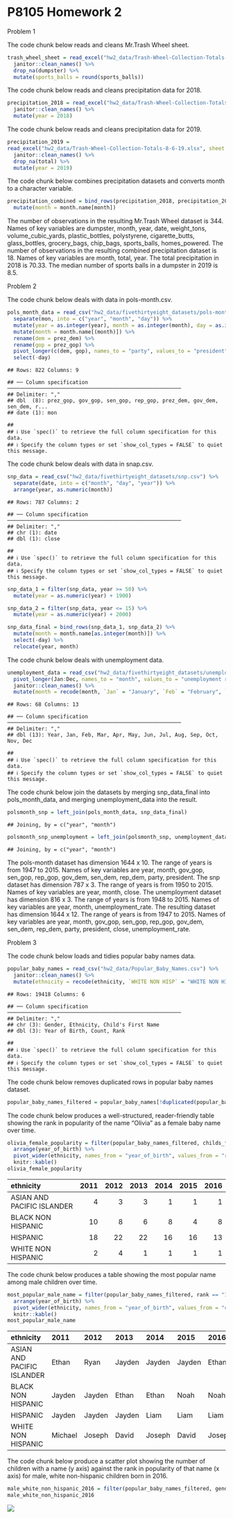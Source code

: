 P8105 Homework 2
================

Problem 1

The code chunk below reads and cleans Mr.Trash Wheel sheet.

``` r
trash_wheel_sheet = read_excel("hw2_data/Trash-Wheel-Collection-Totals-8-6-19.xlsx", sheet = "Mr. Trash Wheel", range = "A2:N408") %>%
  janitor::clean_names() %>%
  drop_na(dumpster) %>%
  mutate(sports_balls = round(sports_balls))
```

The code chunk below reads and cleans precipitation data for 2018.

``` r
precipitation_2018 = read_excel("hw2_data/Trash-Wheel-Collection-Totals-8-6-19.xlsx", sheet = "2018 Precipitation", range = "A2:B14") %>%
  janitor::clean_names() %>%
  mutate(year = 2018)
```

The code chunk below reads and cleans precipitation data for 2019.

``` r
precipitation_2019 = 
read_excel("hw2_data/Trash-Wheel-Collection-Totals-8-6-19.xlsx", sheet = "2019 Precipitation", range = "A2:B14") %>%
  janitor::clean_names() %>%
  drop_na(total) %>%
  mutate(year = 2019)
```

The code chunk below combines precipitation datasets and converts month
to a character variable.

``` r
precipitation_combined = bind_rows(precipitation_2018, precipitation_2019) %>%
  mutate(month = month.name[month])
```

The number of observations in the resulting Mr.Trash Wheel dataset is
344. Names of key variables are dumpster, month, year, date,
weight\_tons, volume\_cubic\_yards, plastic\_bottles, polystyrene,
cigarette\_butts, glass\_bottles, grocery\_bags, chip\_bags,
sports\_balls, homes\_powered. The number of observations in the
resulting combined precipitation dataset is 18. Names of key variables
are month, total, year. The total precipitation in 2018 is 70.33. The
median number of sports balls in a dumpster in 2019 is 8.5.

Problem 2

The code chunk below deals with data in pols-month.csv.

``` r
pols_month_data = read_csv("hw2_data/fivethirtyeight_datasets/pols-month.csv") %>% 
  separate(mon, into = c("year", "month", "day")) %>%
  mutate(year = as.integer(year), month = as.integer(month), day = as.integer(day)) %>%
  mutate(month = month.name[(month)]) %>%
  rename(dem = prez_dem) %>%
  rename(gop = prez_gop) %>%
  pivot_longer(c(dem, gop), names_to = "party", values_to = "president") %>%
  select(-day)
```

    ## Rows: 822 Columns: 9

    ## ── Column specification ────────────────────────────────────────────────────────
    ## Delimiter: ","
    ## dbl  (8): prez_gop, gov_gop, sen_gop, rep_gop, prez_dem, gov_dem, sen_dem, r...
    ## date (1): mon

    ## 
    ## ℹ Use `spec()` to retrieve the full column specification for this data.
    ## ℹ Specify the column types or set `show_col_types = FALSE` to quiet this message.

The code chunk below deals with data in snap.csv.

``` r
snp_data = read_csv("hw2_data/fivethirtyeight_datasets/snp.csv") %>%
  separate(date, into = c("month", "day", "year")) %>%
  arrange(year, as.numeric(month))
```

    ## Rows: 787 Columns: 2

    ## ── Column specification ────────────────────────────────────────────────────────
    ## Delimiter: ","
    ## chr (1): date
    ## dbl (1): close

    ## 
    ## ℹ Use `spec()` to retrieve the full column specification for this data.
    ## ℹ Specify the column types or set `show_col_types = FALSE` to quiet this message.

``` r
snp_data_1 = filter(snp_data, year >= 50) %>%
  mutate(year = as.numeric(year) + 1900)

snp_data_2 = filter(snp_data, year <= 15) %>%
  mutate(year = as.numeric(year) + 2000)

snp_data_final = bind_rows(snp_data_1, snp_data_2) %>%
  mutate(month = month.name[as.integer(month)]) %>%
  select(-day) %>%
  relocate(year, month)
```

The code chunk below deals with unemployment data.

``` r
unemployment_data = read_csv("hw2_data/fivethirtyeight_datasets/unemployment.csv") %>%
  pivot_longer(Jan:Dec, names_to = "month", values_to = "unemployment rate") %>%
  janitor::clean_names() %>%
  mutate(month = recode(month, `Jan` = "January", `Feb` = "February", `Mar` = "March", `Apr` = "April", `Jun` = "June", `Jul` = "July", `Aug` = "August", `Sep` = "September", `Oct` = "October", `Nov` = "November", `Dec` = "December"))
```

    ## Rows: 68 Columns: 13

    ## ── Column specification ────────────────────────────────────────────────────────
    ## Delimiter: ","
    ## dbl (13): Year, Jan, Feb, Mar, Apr, May, Jun, Jul, Aug, Sep, Oct, Nov, Dec

    ## 
    ## ℹ Use `spec()` to retrieve the full column specification for this data.
    ## ℹ Specify the column types or set `show_col_types = FALSE` to quiet this message.

The code chunk below join the datasets by merging snp\_data\_final into
pols\_month\_data, and merging unemployment\_data into the result.

``` r
polsmonth_snp = left_join(pols_month_data, snp_data_final)
```

    ## Joining, by = c("year", "month")

``` r
polsmonth_snp_unemployment = left_join(polsmonth_snp, unemployment_data)
```

    ## Joining, by = c("year", "month")

The pols-month dataset has dimension 1644 x 10. The range of years is
from 1947 to 2015. Names of key variables are year, month, gov\_gop,
sen\_gop, rep\_gop, gov\_dem, sen\_dem, rep\_dem, party, president. The
snp dataset has dimension 787 x 3. The range of years is from 1950 to
2015. Names of key variables are year, month, close. The unemployment
dataset has dimension 816 x 3. The range of years is from 1948 to 2015.
Names of key variables are year, month, unemployment\_rate. The
resulting dataset has dimension 1644 x 12. The range of years is from
1947 to 2015. Names of key variables are year, month, gov\_gop,
sen\_gop, rep\_gop, gov\_dem, sen\_dem, rep\_dem, party, president,
close, unemployment\_rate.

Problem 3

The code chunk below loads and tidies popular baby names data.

``` r
popular_baby_names = read_csv("hw2_data/Popular_Baby_Names.csv") %>%
  janitor::clean_names() %>%
  mutate(ethnicity = recode(ethnicity, `WHITE NON HISP` = "WHITE NON HISPANIC", `ASIAN AND PACI` = "ASIAN AND PACIFIC ISLANDER", `BLACK NON HISP` = "BLACK NON HISPANIC"), childs_first_name = str_to_title(childs_first_name))
```

    ## Rows: 19418 Columns: 6

    ## ── Column specification ────────────────────────────────────────────────────────
    ## Delimiter: ","
    ## chr (3): Gender, Ethnicity, Child's First Name
    ## dbl (3): Year of Birth, Count, Rank

    ## 
    ## ℹ Use `spec()` to retrieve the full column specification for this data.
    ## ℹ Specify the column types or set `show_col_types = FALSE` to quiet this message.

The code chunk below removes duplicated rows in popular baby names
dataset.

``` r
popular_baby_names_filtered = popular_baby_names[!duplicated(popular_baby_names[,1:6]),]
```

The code chunk below produces a well-structured, reader-friendly table
showing the rank in popularity of the name “Olivia” as a female baby
name over time.

``` r
olivia_female_popularity = filter(popular_baby_names_filtered, childs_first_name == "Olivia", gender == "FEMALE") %>%
  arrange(year_of_birth) %>%
  pivot_wider(ethnicity, names_from = "year_of_birth", values_from = "rank") %>%
  knitr::kable()
olivia_female_popularity
```

| ethnicity                  | 2011 | 2012 | 2013 | 2014 | 2015 | 2016 |
|:---------------------------|-----:|-----:|-----:|-----:|-----:|-----:|
| ASIAN AND PACIFIC ISLANDER |    4 |    3 |    3 |    1 |    1 |    1 |
| BLACK NON HISPANIC         |   10 |    8 |    6 |    8 |    4 |    8 |
| HISPANIC                   |   18 |   22 |   22 |   16 |   16 |   13 |
| WHITE NON HISPANIC         |    2 |    4 |    1 |    1 |    1 |    1 |

The code chunk below produces a table showing the most popular name
among male children over time.

``` r
most_popular_male_name = filter(popular_baby_names_filtered, rank == "1", gender == "MALE") %>%
  arrange(year_of_birth) %>%
  pivot_wider(ethnicity, names_from = "year_of_birth", values_from = "childs_first_name") %>%
  knitr::kable()
most_popular_male_name
```

| ethnicity                  | 2011    | 2012   | 2013   | 2014   | 2015   | 2016   |
|:---------------------------|:--------|:-------|:-------|:-------|:-------|:-------|
| ASIAN AND PACIFIC ISLANDER | Ethan   | Ryan   | Jayden | Jayden | Jayden | Ethan  |
| BLACK NON HISPANIC         | Jayden  | Jayden | Ethan  | Ethan  | Noah   | Noah   |
| HISPANIC                   | Jayden  | Jayden | Jayden | Liam   | Liam   | Liam   |
| WHITE NON HISPANIC         | Michael | Joseph | David  | Joseph | David  | Joseph |

The code chunk below produce a scatter plot showing the number of
children with a name (y axis) against the rank in popularity of that
name (x axis) for male, white non-hispanic children born in 2016.

``` r
male_white_non_hispanic_2016 = filter(popular_baby_names_filtered, gender == "MALE", ethnicity == "WHITE NON HISPANIC", year_of_birth == 2016) %>% ggplot(aes(x = rank, y = count)) + geom_point()
male_white_non_hispanic_2016
```

![](p8105_hw2_yq2321_files/figure-gfm/unnamed-chunk-14-1.png)<!-- -->
